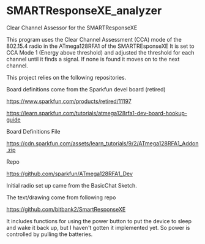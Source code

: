 # SMARTResponseXE_analyzer
Clear Channel Assessor for the SMARTResponseXE

This program uses the Clear Channel Assessment (CCA) mode of the 802.15.4 radio in the ATmega128RFA1 of the SMARTREsponseXE
It is set to CCA Mode 1 (Energy above threshold) and adjusted the threshold for each channel until it finds a signal. If none is found it moves on to the next channel. 

This project relies on the following repositories.

Board definitions come from the Sparkfun devel board (retired)

https://www.sparkfun.com/products/retired/11197

https://learn.sparkfun.com/tutorials/atmega128rfa1-dev-board-hookup-guide

Board Definitions File

https://cdn.sparkfun.com/assets/learn_tutorials/9/2/ATmega128RFA1_Addon.zip

Repo

https://github.com/sparkfun/ATmega128RFA1_Dev

Initial radio set up came from the BasicChat Sketch.

The text/drawing come from following repo

https://github.com/bitbank2/SmartResponseXE

It includes functions for using the power button to put the device to sleep and wake it back up, but I haven't gotten it implemented yet. So power is controlled by pulling the batteries.
